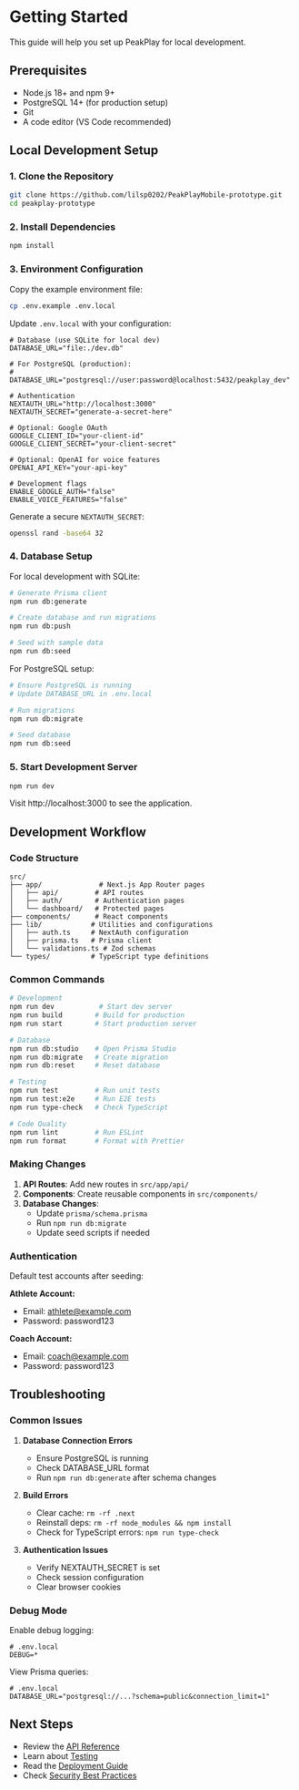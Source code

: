 # Getting Started

This guide will help you set up PeakPlay for local development.

## Prerequisites

- Node.js 18+ and npm 9+
- PostgreSQL 14+ (for production setup)
- Git
- A code editor (VS Code recommended)

## Local Development Setup

### 1. Clone the Repository

```bash
git clone https://github.com/lilsp0202/PeakPlayMobile-prototype.git
cd peakplay-prototype
```

### 2. Install Dependencies

```bash
npm install
```

### 3. Environment Configuration

Copy the example environment file:

```bash
cp .env.example .env.local
```

Update `.env.local` with your configuration:

```env
# Database (use SQLite for local dev)
DATABASE_URL="file:./dev.db"

# For PostgreSQL (production):
# DATABASE_URL="postgresql://user:password@localhost:5432/peakplay_dev"

# Authentication
NEXTAUTH_URL="http://localhost:3000"
NEXTAUTH_SECRET="generate-a-secret-here"

# Optional: Google OAuth
GOOGLE_CLIENT_ID="your-client-id"
GOOGLE_CLIENT_SECRET="your-client-secret"

# Optional: OpenAI for voice features
OPENAI_API_KEY="your-api-key"

# Development flags
ENABLE_GOOGLE_AUTH="false"
ENABLE_VOICE_FEATURES="false"
```

Generate a secure `NEXTAUTH_SECRET`:

```bash
openssl rand -base64 32
```

### 4. Database Setup

For local development with SQLite:

```bash
# Generate Prisma client
npm run db:generate

# Create database and run migrations
npm run db:push

# Seed with sample data
npm run db:seed
```

For PostgreSQL setup:

```bash
# Ensure PostgreSQL is running
# Update DATABASE_URL in .env.local

# Run migrations
npm run db:migrate

# Seed database
npm run db:seed
```

### 5. Start Development Server

```bash
npm run dev
```

Visit http://localhost:3000 to see the application.

## Development Workflow

### Code Structure

```
src/
├── app/              # Next.js App Router pages
│   ├── api/         # API routes
│   ├── auth/        # Authentication pages
│   └── dashboard/   # Protected pages
├── components/      # React components
├── lib/            # Utilities and configurations
│   ├── auth.ts     # NextAuth configuration
│   ├── prisma.ts   # Prisma client
│   └── validations.ts # Zod schemas
└── types/          # TypeScript type definitions
```

### Common Commands

```bash
# Development
npm run dev           # Start dev server
npm run build        # Build for production
npm run start        # Start production server

# Database
npm run db:studio    # Open Prisma Studio
npm run db:migrate   # Create migration
npm run db:reset     # Reset database

# Testing
npm run test         # Run unit tests
npm run test:e2e     # Run E2E tests
npm run type-check   # Check TypeScript

# Code Quality
npm run lint         # Run ESLint
npm run format       # Format with Prettier
```

### Making Changes

1. **API Routes**: Add new routes in `src/app/api/`
2. **Components**: Create reusable components in `src/components/`
3. **Database Changes**: 
   - Update `prisma/schema.prisma`
   - Run `npm run db:migrate`
   - Update seed scripts if needed

### Authentication

Default test accounts after seeding:

**Athlete Account:**
- Email: athlete@example.com
- Password: password123

**Coach Account:**
- Email: coach@example.com
- Password: password123

## Troubleshooting

### Common Issues

1. **Database Connection Errors**
   - Ensure PostgreSQL is running
   - Check DATABASE_URL format
   - Run `npm run db:generate` after schema changes

2. **Build Errors**
   - Clear cache: `rm -rf .next`
   - Reinstall deps: `rm -rf node_modules && npm install`
   - Check for TypeScript errors: `npm run type-check`

3. **Authentication Issues**
   - Verify NEXTAUTH_SECRET is set
   - Check session configuration
   - Clear browser cookies

### Debug Mode

Enable debug logging:

```env
# .env.local
DEBUG=*
```

View Prisma queries:

```env
# .env.local
DATABASE_URL="postgresql://...?schema=public&connection_limit=1"
```

## Next Steps

- Review the [API Reference](./api-reference.md)
- Learn about [Testing](./testing.md)
- Read the [Deployment Guide](./deployment.md)
- Check [Security Best Practices](./security.md) 